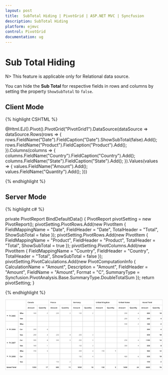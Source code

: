 ```yaml
---
layout: post
title:  SubTotal Hiding | PivotGrid | ASP.NET MVC | Syncfusion 
description: SubTotal Hiding
platform: ejmvc
control: PivotGrid
documentation: ug
---
```


# Sub Total Hiding

N> This feature is applicable only for Relational data source.

You can hide the **Sub Total** for respective fields in rows and columns by setting the property `ShowSubTotal` to `false`.

## Client Mode

{% highlight CSHTML %}

@Html.EJ().Pivot().PivotGrid("PivotGrid1").DataSource(dataSource => dataSource.Rows(rows => { rows.FieldName("Date").FieldCaption("Date").ShowSubTotal(false).Add(); rows.FieldName("Product").FieldCaption("Product").Add(); }).Columns(columns => { columns.FieldName("Country").FieldCaption("Country").Add(); columns.FieldName("State").FieldCaption("State").Add(); }).Values(values => { values.FieldName("Amount").Add(); values.FieldName("Quantity").Add(); }))

{% endhighlight %}

## Server Mode

{% highlight c# %}

private PivotReport BindDefaultData()
{
    PivotReport pivotSetting = new PivotReport();
    pivotSetting.PivotRows.Add(new PivotItem { FieldMappingName = "Date", FieldHeader = "Date", TotalHeader = "Total", ShowSubTotal = false });
    pivotSetting.PivotRows.Add(new PivotItem { FieldMappingName = "Product", FieldHeader = "Product", TotalHeader = "Total", ShowSubTotal = true });
    pivotSetting.PivotColumns.Add(new PivotItem { FieldMappingName = "Country", FieldHeader = "Country", TotalHeader = "Total", ShowSubTotal = false });
    pivotSetting.PivotCalculations.Add(new PivotComputationInfo { CalculationName = "Amount", Description = "Amount", FieldHeader = "Amount", FieldName = "Amount", Format = "C", SummaryType = Syncfusion.PivotAnalysis.Base.SummaryType.DoubleTotalSum });
    return pivotSetting;
}

{% endhighlight %}

![](SubTotal-Hiding_images/SubTotal.png)
